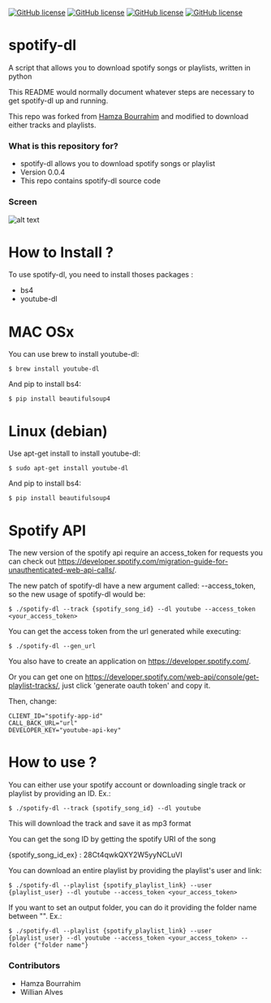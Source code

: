 [![GitHub license](https://img.shields.io/badge/license-GPLv2-blue.svg)](https://raw.githubusercontent.com/Facetracker-project/facetracker-core/master/COPYING)
[![GitHub license](https://img.shields.io/badge/packages-youtube--dl%2Fbs4-red.svg)](https://raw.githubusercontent.com/Facetracker-project/facetracker-core/master/COPYING)
[![GitHub license](https://img.shields.io/badge/author-naper-blue.svg)](https://raw.githubusercontent.com/Facetracker-project/facetracker-core/master/COPYING)
[![GitHub license](https://img.shields.io/badge/version-0.0.2-orange.svg)](https://raw.githubusercontent.com/Facetracker-project/facetracker-core/master/COPYING)
# spotify-dl
A script that allows you to download spotify songs or playlists, written in python

This README would normally document whatever steps are necessary to get spotify-dl up and running.

This repo was forked from [Hamza Bourrahim](https://github.com/invicnaper) and modified to download either tracks and playlists.

### What is this repository for? ###

* spotify-dl allows you to download spotify songs or playlist
* Version 0.0.4
* This repo contains spotify-dl source code

### Screen ###

![alt text](http://nsa37.casimages.com/img/2016/02/13/160213111903934479.png "spotfy-dl screen")

# How to Install ?
To use spotify-dl, you need to install thoses packages :
  * bs4
  * youtube-dl
  
# MAC OSx
You can use brew to install youtube-dl:
  
    $ brew install youtube-dl
    
And pip to install bs4:
  
    $ pip install beautifulsoup4
    
# Linux (debian)
Use apt-get install to install youtube-dl:

    $ sudo apt-get install youtube-dl
    
And pip to install bs4:
  
    $ pip install beautifulsoup4

# Spotify API
The new version of the spotify api require an access_token for requests you can check out https://developer.spotify.com/migration-guide-for-unauthenticated-web-api-calls/.

The new patch of spotify-dl have a new argument called: --access_token, so the new usage of spotify-dl would be:
  
    $ ./spotify-dl --track {spotify_song_id} --dl youtube --access_token <your_access_token>
    
You can get the access token from the url generated while executing: 

    $ ./spotify-dl --gen_url 
    
You also have to create an application on https://developer.spotify.com/.

Or you can get one on https://developer.spotify.com/web-api/console/get-playlist-tracks/, just click 'generate oauth token' and copy it.

Then, change:

    CLIENT_ID="spotify-app-id"
    CALL_BACK_URL="url"
    DEVELOPER_KEY="youtube-api-key"

# How to use ?
You can either use your spotify account or downloading single track or playlist by providing an ID. Ex.:

    $ ./spotify-dl --track {spotify_song_id} --dl youtube
    
This will download the track and save it as mp3 format

You can get the song ID by getting the spotify URI of the song

{spotify_song_id_ex} : 28Ct4qwkQXY2W5yyNCLuVI

You can download an entire playlist by providing the playlist's user and link:

    $ ./spotify-dl --playlist {spotify_playlist_link} --user {playlist_user} --dl youtube --access_token <your_access_token>

If you want to set an output folder, you can do it providing the folder name between "". Ex.:

    $ ./spotify-dl --playlist {spotify_playlist_link} --user {playlist_user} --dl youtube --access_token <your_access_token> --folder {"folder name"}


### Contributors ###
* Hamza Bourrahim
* Willian Alves